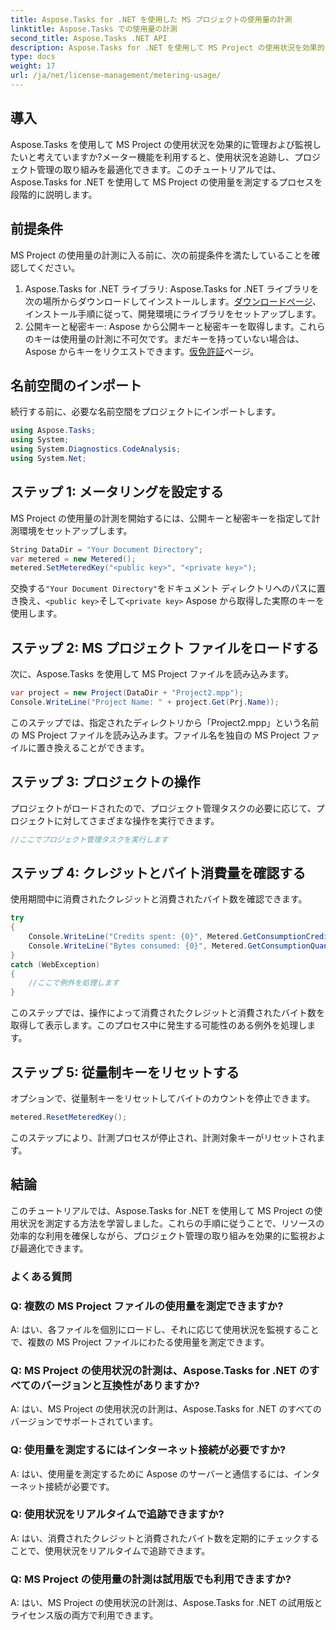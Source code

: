```yaml
---
title: Aspose.Tasks for .NET を使用した MS プロジェクトの使用量の計測
linktitle: Aspose.Tasks での使用量の計測
second_title: Aspose.Tasks .NET API
description: Aspose.Tasks for .NET を使用して MS Project の使用状況を効果的に監視し、最適化する方法を学びます。効率的なプロジェクト管理のためのステップバイステップのガイド。
type: docs
weight: 17
url: /ja/net/license-management/metering-usage/
---
```

## 導入
Aspose.Tasks を使用して MS Project の使用状況を効果的に管理および監視したいと考えていますか?メーター機能を利用すると、使用状況を追跡し、プロジェクト管理の取り組みを最適化できます。このチュートリアルでは、Aspose.Tasks for .NET を使用して MS Project の使用量を測定するプロセスを段階的に説明します。
## 前提条件
MS Project の使用量の計測に入る前に、次の前提条件を満たしていることを確認してください。
1.  Aspose.Tasks for .NET ライブラリ: Aspose.Tasks for .NET ライブラリを次の場所からダウンロードしてインストールします。[ダウンロードページ](https://releases.aspose.com/tasks/net/)、インストール手順に従って、開発環境にライブラリをセットアップします。
2. 公開キーと秘密キー: Aspose から公開キーと秘密キーを取得します。これらのキーは使用量の計測に不可欠です。まだキーを持っていない場合は、Aspose からキーをリクエストできます。[仮免許証](https://purchase.aspose.com/temporary-license/)ページ。

## 名前空間のインポート
続行する前に、必要な名前空間をプロジェクトにインポートします。
```csharp
using Aspose.Tasks;
using System;
using System.Diagnostics.CodeAnalysis;
using System.Net;

```
## ステップ 1: メータリングを設定する
MS Project の使用量の計測を開始するには、公開キーと秘密キーを指定して計測環境をセットアップします。
```csharp
String DataDir = "Your Document Directory";
var metered = new Metered();
metered.SetMeteredKey("<public key>", "<private key>");
```
交換する`"Your Document Directory"`をドキュメント ディレクトリへのパスに置き換え、`<public key>`そして`<private key>` Aspose から取得した実際のキーを使用します。
## ステップ 2: MS プロジェクト ファイルをロードする
次に、Aspose.Tasks を使用して MS Project ファイルを読み込みます。
```csharp
var project = new Project(DataDir + "Project2.mpp");
Console.WriteLine("Project Name: " + project.Get(Prj.Name));
```
このステップでは、指定されたディレクトリから「Project2.mpp」という名前の MS Project ファイルを読み込みます。ファイル名を独自の MS Project ファイルに置き換えることができます。
## ステップ 3: プロジェクトの操作
プロジェクトがロードされたので、プロジェクト管理タスクの必要に応じて、プロジェクトに対してさまざまな操作を実行できます。
```csharp
//ここでプロジェクト管理タスクを実行します
```
## ステップ 4: クレジットとバイト消費量を確認する
使用期間中に消費されたクレジットと消費されたバイト数を確認できます。
```csharp
try
{
    Console.WriteLine("Credits spent: {0}", Metered.GetConsumptionCredit());
    Console.WriteLine("Bytes consumed: {0}", Metered.GetConsumptionQuantity());
}
catch (WebException)
{
    //ここで例外を処理します
}
```
このステップでは、操作によって消費されたクレジットと消費されたバイト数を取得して表示します。このプロセス中に発生する可能性のある例外を処理します。
## ステップ 5: 従量制キーをリセットする
オプションで、従量制キーをリセットしてバイトのカウントを停止できます。
```csharp
metered.ResetMeteredKey();
```
このステップにより、計測プロセスが停止され、計測対象キーがリセットされます。

## 結論
このチュートリアルでは、Aspose.Tasks for .NET を使用して MS Project の使用状況を測定する方法を学習しました。これらの手順に従うことで、リソースの効率的な利用を確保しながら、プロジェクト管理の取り組みを効果的に監視および最適化できます。
### よくある質問
### Q: 複数の MS Project ファイルの使用量を測定できますか?
A: はい、各ファイルを個別にロードし、それに応じて使用状況を監視することで、複数の MS Project ファイルにわたる使用量を測定できます。
### Q: MS Project の使用状況の計測は、Aspose.Tasks for .NET のすべてのバージョンと互換性がありますか?
A: はい、MS Project の使用状況の計測は、Aspose.Tasks for .NET のすべてのバージョンでサポートされています。
### Q: 使用量を測定するにはインターネット接続が必要ですか?
A: はい、使用量を測定するために Aspose のサーバーと通信するには、インターネット接続が必要です。
### Q: 使用状況をリアルタイムで追跡できますか?
A: はい、消費されたクレジットと消費されたバイト数を定期的にチェックすることで、使用状況をリアルタイムで追跡できます。
### Q: MS Project の使用量の計測は試用版でも利用できますか?
A: はい、MS Project の使用状況の計測は、Aspose.Tasks for .NET の試用版とライセンス版の両方で利用できます。